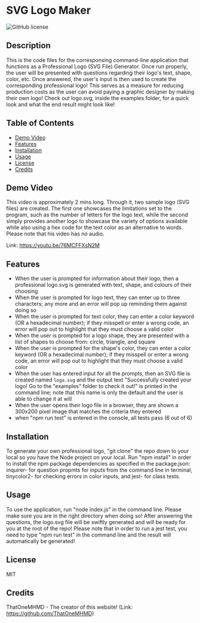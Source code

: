 # SVG Logo Maker

![GitHub license](https://img.shields.io/badge/license-MIT-blue.svg)

## Description

This is the code files for the corresponsing command-line application that functions as a Professional Logo (SVG File) Generator. Once run properly, the user will be presented with questions regarding their logo's text, shape, color, etc. Once answered, the user's input is then used to create the corresponding professional logo! This serves as a measure for reducing production costs as the user can avoid paying a graphic designer by making their own logo! Check out logo.svg, inside the examples folder, for a quick look and what the end result might look like!

## Table of Contents

  - [Demo Video](#demo-video)
  - [Features](#features)
  - [Installation](#installation)
  - [Usage](#usage)
  - [License](#license)
  - [Credits](#credits)

## Demo Video

This video is approximately 2 mins long. Through it, two sample logo (SVG files) are created. The first one showcases the limitations set to the program, such as the number of letters for the logo text, while the second simply provides another logo to showcase the variety of options available while also using a hex code for the text color as an alternative to words. Please note that his video has no audio.

Link: https://youtu.be/76MCFFXsN2M

## Features

- When the user is prompted for information about their logo, then a professional logo.svg is generated with text, shape, and colours of their choosing
- When the user is prompted for logo text, they can enter up to three characters; any more and an error will pop up reminding them against doing so
- When the user is prompted for text color, they can enter a color keyword (OR a hexadecimal number); if they misspell or enter a wrong code, an error will pop out to highlight that they must choose a valid color
- When the user is prompted for a logo shape, they are presented with a list of shapes to choose from: circle, triangle, and square
- When the user is prompted for the shape's color, they can enter a color keyword (OR a hexadecimal number); if they misspell or enter a wrong code, an error will pop out to highlight that they must choose a valid color
- When the user has entered input for all the prompts, then an SVG file is created named `logo.svg` and the output text "Successfully created your logo! Go to the "examples" folder to check it out!" is printed in the command line; note that this name is only the default and the user is able to change it at will
- When the user opens their logo file in a browser, they are shown a 300x200 pixel image that matches the criteria they entered
- when "npm run test" is entered in the console, all tests pass (6 out of 6)

## Installation

To generate your own professional logo, "git clone" the repo down to your local so you have the Node project on your local. Run "npm install" in order to install the npm package dependencies as specified in the package.json: inquirer- for question propmts for inputs from the command line in terminal, tinycolor2- for checking errors in color inputs, and jest- for class tests.

## Usage

To use the application, run "node index.js" in the command line. Please make sure you are in the right directory when doing so! After answering the questions, the logo.svg file will be swiftly generated and will be ready for you at the root of the repo! Please note that in order to run a jest test, you need to type "npm run test" in the command line and the result will automatically be generated!

## License

MIT

## Credits

ThatOneMHMD - The creator of this website!
(Link: https://github.com/ThatOneMHMD)
